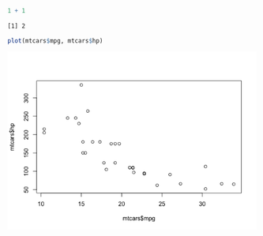 
``` r
1 + 1
```

    [1] 2

``` r
plot(mtcars$mpg, mtcars$hp)
```

![](readme_files/figure-commonmark/unnamed-chunk-2-1.png)
